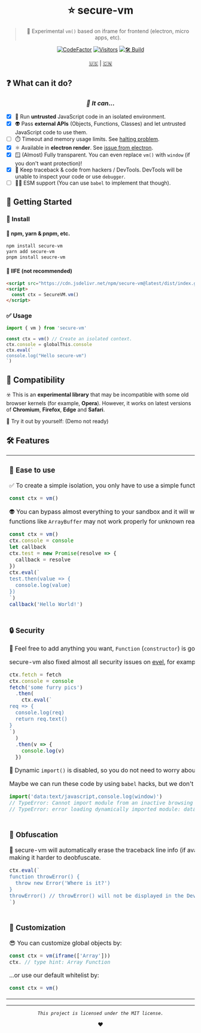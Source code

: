 <div align="center">

# ⭐ secure-vm

> 🧪 Experimental `vm()` based on iframe for frontend (electron, micro apps, etc).

[![CodeFactor](https://www.codefactor.io/repository/github/furryr/secure-vm/badge)](https://www.codefactor.io/repository/github/furryr/secure-vm)
[![Visitors](https://hits.dwyl.com/FurryR/secure-vm.svg?style=flat-square)](http://github.com/FurryR/secure-vm)
[![🛠️ Build](https://github.com/FurryR/secure-vm/actions/workflows/ci.yaml/badge.svg)](https://github.com/FurryR/secure-vm/actions/workflows/ci.yaml)

[🇺🇸](./README.md) | [🇨🇳](./README-zh_CN.md)

</div>

## ❓ What can it do?

<div align="center">

### _👻 It can..._

</div>

- [x] 🔐 Run **untrusted** JavaScript code in an isolated environment.
- [x] 👽 Pass **external APIs** (Objects, Functions, Classes) and let untrusted JavaScript code to use them.
- [ ] ⏱️ Timeout and memory usage limits. See [halting problem](https://brilliant.org/wiki/halting-problem).
- [x] ⚛️ Available in **electron render**. See [issue from electron](https://github.com/electron/electron/issues/25888).
- [x] 🪟 (Almost) Fully transparent. You can even replace `vm()` with `window` (if you don't want protection)!
- [x] 🤔 Keep traceback & code from hackers / DevTools. DevTools will be unable to inspect your code or use `debugger`.
- [ ] 🧑‍💻 ESM support (You can use `babel` to implement that though).

## 📃 Getting Started

### 🔽 Install

#### 🦊 npm, yarn & pnpm, etc.

```bash
npm install secure-vm
yarn add secure-vm
pnpm install seucre-vm
```

#### 👾 IIFE (not recommended)

```html
<script src="https://cdn.jsdelivr.net/npm/secure-vm@latest/dist/index.global.js"></script>
<script>
  const ctx = SecureVM.vm()
</script>
```

### ✅ Usage

```js
import { vm } from 'secure-vm'

const ctx = vm() // Create an isolated context.
ctx.console = globalThis.console
ctx.eval(`
console.log("Hello secure-vm")
`)
```

## 🐺 Compatibility

☣️ This is an **experimental library** that may be incompatible with some old browser kernels (for example, **Opera**). However, it works on latest versions of **Chromium**, **Firefox**, **Edge** and **Safari**.

💫 Try it out by yourself: (Demo not ready)

## 🛠️ Features

<table>
<tr><td>

### 🔰 Ease to use

✅ To create a simple isolation, you only have to use a simple function, `vm`.

```js
const ctx = vm()
```

👽 You can bypass almost everything to your sandbox and it will work properly, for example, `Promise`. (Some functions like `ArrayBuffer` may not work properly for unknown reasons)

```js
const ctx = vm()
ctx.console = console
let callback
ctx.test = new Promise(resolve => {
  callback = resolve
})
ctx.eval(`
test.then(value => {
  console.log(value)
})
`)
callback('Hello World!')
```

<img width=2000 />

</td></tr>
<tr><td>

### 🔒 Security

🥰 Feel free to add anything you want, `Function` (`constructor`) is gonna be safe.

secure-vm also fixed almost all security issues on [evel](https://github.com/natevw/evel), for example, [Object.prototype](https://github.com/natevw/evel/issues/27) bypass will fail.

```js
ctx.fetch = fetch
ctx.console = console
fetch('some furry pics')
  .then(
    ctx.eval(`
req => {
  console.log(req)
  return req.text()
}
`)
  )
  .then(v => {
    console.log(v)
  })
```

🤖 Dynamic `import()` is disabled, so you do not need to worry about `import` bypass. See [issue from evel](https://github.com/natevw/evel/issues/28).

Maybe we can run these code by using `babel` hacks, but we don't care.

```js
import('data:text/javascript,console.log(window)')
// TypeError: Cannot import module from an inactive browsing context. (Chromium)
// TypeError: error loading dynamically imported module: data:text/javascript,console.log(window) (Firefox)
```

</td></tr>
<tr><td>

### 🤔 Obfuscation

🔏 secure-vm will automatically erase the traceback line info (if available) so hackers cannot access source code, making it harder to deobfuscate.

```js
ctx.eval(`
function throwError() {
  throw new Error('Where is it?')
}
throwError() // throwError() will not be displayed in the DevTools traceback (Edge, Chromium, Firefox).
`)
```

</td></tr>
<tr><td>

### 🎨 Customization

😎 You can customize global objects by:

```js
const ctx = vm(iframe(['Array']))
ctx. // type hint: Array Function
```

...or use our default whitelist by:

```js
const ctx = vm()
```

</td></tr>
</table>

---

<div align="center">

_`This project is licensed under the MIT license.`_

❤️

</div>
